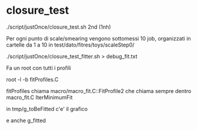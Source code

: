 # closure_test

./script/justOnce/closure_test.sh 2nd (1nh)

Per ogni punto di scale/smearing vengono sottomessi 10 job, organizzati in cartelle da 1 a 10 in test/dato/fitres/toys/scaleStep0/

./script/justOnce/closure_test_fitter.sh > debug_fit.txt

Fa un root con tutti i profili

root -l -b fitProfiles.C

fitProfiles chiama macro/macro_fit.C::FitProfile2 che chiama sempre dentro macro_fit.C IterMinimumFit

in tmp/g_toBeFitted c'e' il grafico

e anche g_fitted
